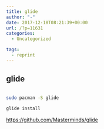 ```yaml
---
title: glide
author: "-"
date: 2017-12-18T08:21:39+00:00
url: /?p=11631
categories:
  - Uncategorized

tags:
  - reprint
---
```

## glide
```bash
  
sudo pacman -S glide

glide install 

```

https://github.com/Masterminds/glide